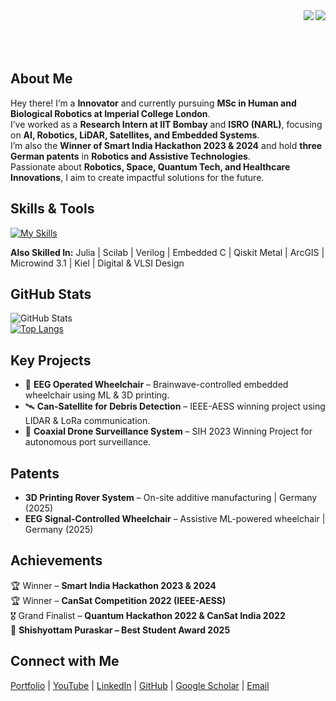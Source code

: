 
<img align="right" src="https://visitor-badge.laobi.icu/badge?page_id=megazron.megazron&left_color=blue&right_color=blue&left_text=Visitors" />

<img align="right" src="https://readme-typing-svg.herokuapp.com/?font=Satisfy&size=35&center=true&vCenter=true&width=600&color=0077B6&height=70&duration=4000&lines=Hello+There!+👋;+I'm+Gaus+Mohiuddin+Sayyad!;" />
<br><br>
<br><br>

## About Me

Hey there! I’m a **Innovator** and currently pursuing **MSc in Human and Biological Robotics at Imperial College London**.  
I’ve worked as a **Research Intern at IIT Bombay** and **ISRO (NARL)**, focusing on **AI, Robotics, LiDAR, Satellites, and Embedded Systems**.  
I’m also the **Winner of Smart India Hackathon 2023 & 2024** and hold **three German patents** in **Robotics and Assistive Technologies**.  
Passionate about **Robotics, Space, Quantum Tech, and Healthcare Innovations**, I aim to create impactful solutions for the future.

## Skills & Tools

[![My Skills](https://skillicons.dev/icons?i=py,cpp,c,java,js,matlab,arduino&perline=8)](https://skillicons.dev)

**Also Skilled In:** Julia | Scilab | Verilog | Embedded C | Qiskit Metal | ArcGIS | Microwind 3.1 | Kiel | Digital & VLSI Design  

## GitHub Stats

![GitHub Stats](https://github-readme-stats.vercel.app/api?username=megazron&show_icons=true&theme=radical)  
[![Top Langs](https://github-readme-stats.vercel.app/api/top-langs/?username=megazron&layout=compact&theme=dark)](https://github.com/anuraghazra/github-readme-stats)

## Key Projects

- 🚀 **EEG Operated Wheelchair** – Brainwave-controlled embedded wheelchair using ML & 3D printing.  
- 🛰️ **Can-Satellite for Debris Detection** – IEEE-AESS winning project using LIDAR & LoRa communication.  
- 🚁 **Coaxial Drone Surveillance System** – SIH 2023 Winning Project for autonomous port surveillance.  

## Patents

- **3D Printing Rover System** – On-site additive manufacturing | Germany (2025)  
- **EEG Signal-Controlled Wheelchair** – Assistive ML-powered wheelchair | Germany (2025)  

## Achievements

🏆 Winner – **Smart India Hackathon 2023 & 2024**  
🏆 Winner – **CanSat Competition 2022 (IEEE-AESS)**  
🎖️ Grand Finalist – **Quantum Hackathon 2022 & CanSat India 2022**  
🥇 **Shishyottam Puraskar – Best Student Award 2025**  

## Connect with Me

<a href="https://megazron.com" target="_blank" rel="noopener noreferrer">Portfolio</a> |
<a href="https://youtube.com/@MegaZron" target="_blank" rel="noopener noreferrer">YouTube</a> | 
<a href="https://www.linkedin.com/in/gaus-mohiuddin-sayyad/" target="_blank" rel="noopener noreferrer">LinkedIn</a> | 
<a href="https://github.com/megazron" target="_blank" rel="noopener noreferrer">GitHub</a> | 
<a href="https://scholar.google.com/citations?user=GXrd9PIAAAAJ&hl=en" target="_blank" rel="noopener noreferrer">Google Scholar</a> | 
<a href="mailto:gmsayyadsvc4@gmail.com" target="_blank" rel="noopener noreferrer">Email</a>
